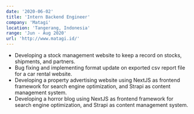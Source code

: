 ```yaml
---
date: '2020-06-02'
title: 'Intern Backend Engineer'
company: 'Matagi'
location: 'Tangerang, Indonesia'
range: 'Jun - Aug 2020'
url: 'http://www.matagi.id/'
---
```


- Developing a stock management website to keep a record on stocks, shipments, and partners.
- Bug fixing and implementing format update on exported csv report file for a car rental website.
- Developing a property advertising website using NextJS as frontend framework for search engine optimization, and Strapi as content management system.
- Developing a horror blog using NextJS as frontend framework for search engine optimization, and Strapi as content management system.
